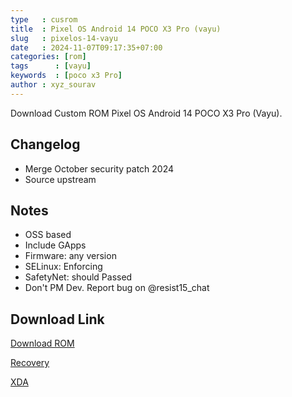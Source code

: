 ```yaml
---
type   : cusrom
title  : Pixel OS Android 14 POCO X3 Pro (vayu)
slug   : pixelos-14-vayu
date   : 2024-11-07T09:17:35+07:00
categories: [rom]
tags      : [vayu]
keywords  : [poco x3 Pro]
author : xyz_sourav
---
```


Download Custom ROM Pixel OS Android 14 POCO X3 Pro (Vayu).


## Changelog
- Merge October security patch 2024
- Source upstream

## Notes
- OSS based
- Include GApps
- Firmware: any version 
- SELinux: Enforcing
- SafetyNet: should Passed
- Don't PM Dev. Report bug on @resist15_chat

## Download Link
[Download ROM](https://sourceforge.net/projects/pixelos-releases/files/fourteen/vayu/)

[Recovery](https://sourceforge.net/projects/pixelos-releases/files/fourteen/vayu/recovery)

[XDA](https://xdaforums.com/t/rom-14-official-pixelos-aosp-stable.4467493/)
